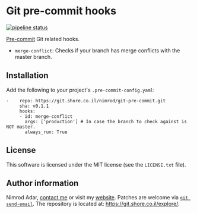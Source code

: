 # Git pre-commit hooks

[![pipeline status](https://git.shore.co.il/nimrod/git-pre-commit/badges/master/pipeline.svg)](https://git.shore.co.il/nimrod/git-pre-commit/-/commits/master)

[Pre-commit](http://pre-commit.com/) Git related hooks.

- `merge-conflict`: Checks if your branch has merge conflicts with the master
  branch.

## Installation

Add the following to your project's `.pre-commit-config.yaml`:

```
-    repo: https://git.shore.co.il/nimrod/git-pre-commit.git
     sha: v0.1.1
     hooks:
     - id: merge-conflict
       args: ['production'] # In case the branch to check against is NOT master.
       always_run: True
```

## License

This software is licensed under the MIT license (see the `LICENSE.txt` file).

## Author information

Nimrod Adar, [contact me](mailto:nimrod@shore.co.il) or visit my
[website](https://www.shore.co.il/). Patches are welcome via
[`git send-email`](http://git-scm.com/book/en/v2/Git-Commands-Email). The repository
is located at: <https://git.shore.co.il/explore/>.
